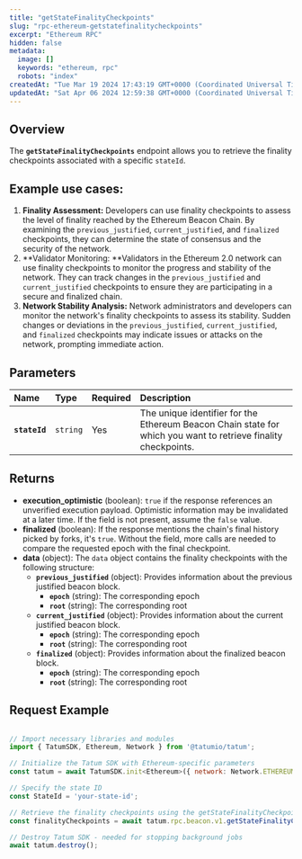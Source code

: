 ```yaml
---
title: "getStateFinalityCheckpoints"
slug: "rpc-ethereum-getstatefinalitycheckpoints"
excerpt: "Ethereum RPC"
hidden: false
metadata: 
  image: []
  keywords: "ethereum, rpc"
  robots: "index"
createdAt: "Tue Mar 19 2024 17:43:19 GMT+0000 (Coordinated Universal Time)"
updatedAt: "Sat Apr 06 2024 12:59:38 GMT+0000 (Coordinated Universal Time)"
---
```

## Overview

The **`getStateFinalityCheckpoints`** endpoint allows you to retrieve the finality checkpoints associated with a specific `stateId`.

## Example use cases:

1. **Finality Assessment:** Developers can use finality checkpoints to assess the level of finality reached by the Ethereum Beacon Chain. By examining the `previous_justified`, `current_justified`, and `finalized` checkpoints, they can determine the state of consensus and the security of the network.
2. **Validator Monitoring: **Validators in the Ethereum 2.0 network can use finality checkpoints to monitor the progress and stability of the network. They can track changes in the `previous_justified` and `current_justified` checkpoints to ensure they are participating in a secure and finalized chain.
3. **Network Stability Analysis:** Network administrators and developers can monitor the network's finality checkpoints to assess its stability. Sudden changes or deviations in the `previous_justified`, `current_justified`, and `finalized` checkpoints may indicate issues or attacks on the network, prompting immediate action.

## Parameters

| Name          | Type     | Required | Description                                                                                                    |
| :------------ | :------- | :------- | :------------------------------------------------------------------------------------------------------------- |
| **`stateId`** | `string` | Yes      | The unique identifier for the Ethereum Beacon Chain state for which you want to retrieve finality checkpoints. |

## Returns

- **execution_optimistic** (boolean): `true` if the response references an unverified execution payload. Optimistic information may be invalidated at a later time. If the field is not present, assume the `false` value.
- **finalized** (boolean): If the response mentions the chain's final history picked by forks, it's `true`. Without the field, more calls are needed to compare the requested epoch with the final checkpoint.
- **data**  (object): The `data` object contains the finality checkpoints with the following structure:
  - **`previous_justified`** (object): Provides information about the previous justified beacon block.
    - **`epoch`** (string): The corresponding epoch
    - **`root`** (string): The corresponding root
  - **`current_justified`** (object): Provides information about the current justified beacon block.
    - **`epoch`** (string): The corresponding epoch
    - **`root`** (string): The corresponding root
  - **`finalized`** (object): Provides information about the finalized beacon block.
    - **`epoch`** (string): The corresponding epoch
    - **`root`** (string): The corresponding root

## Request Example

```Text cURL

```
```javascript JS SDK
// Import necessary libraries and modules
import { TatumSDK, Ethereum, Network } from '@tatumio/tatum';

// Initialize the Tatum SDK with Ethereum-specific parameters
const tatum = await TatumSDK.init<Ethereum>({ network: Network.ETHEREUM });

// Specify the state ID
const StateId = 'your-state-id';

// Retrieve the finality checkpoints using the getStateFinalityCheckpoints method
const finalityCheckpoints = await tatum.rpc.beacon.v1.getStateFinalityCheckpoints({stateId: StateId});

// Destroy Tatum SDK - needed for stopping background jobs
await tatum.destroy();
```
